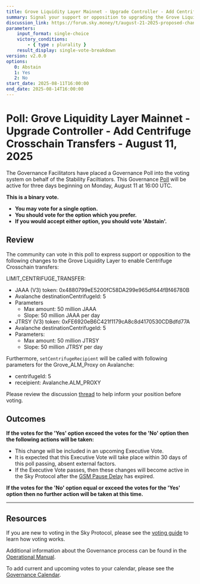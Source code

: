 ```yaml
---
title: Grove Liquidity Layer Mainnet - Upgrade Controller - Add Centrifuge Crosschain Transfers - August 11, 2025
summary: Signal your support or opposition to upgrading the Grove Liquidity Layer controller on mainnet to enable Centrifuge crosschain transfers.
discussion_link: https://forum.sky.money/t/august-21-2025-proposed-changes-to-grove-for-upcoming-spell/26993
parameters:
    input_format: single-choice
    victory_conditions:
        - { type : plurality }
    result_display: single-vote-breakdown
version: v2.0.0
options:
   0: Abstain
   1: Yes
   2: No
start_date: 2025-08-11T16:00:00
end_date: 2025-08-14T16:00:00
---
```


# Poll: Grove Liquidity Layer Mainnet - Upgrade Controller - Add Centrifuge Crosschain Transfers - August 11, 2025

The Governance Facilitators have placed a Governance Poll into the voting system on behalf of the Stability Faciltiators. This Governance [Poll](https://sky-atlas.powerhouse.io/A.1.10.1_Operational_Weekly_Cycle/b189fa17-57a9-4d4e-9780-0ce4efd94211|0db30308) will be active for three days beginning on Monday, August 11 at 16:00 UTC.

**This is a binary vote.**

- **You may vote for a single option.**
- **You should vote for the option which you prefer.**
- **If you would accept either option, you should vote 'Abstain'.**

## Review

The community can vote in this poll to express support or opposition to the following changes to the Grove Liquidity Layer to enable Centrifuge Crosschain transfers:

LIMIT_CENTRIFUGE_TRANSFER:

- JAAA (V3) token: 0x4880799eE5200fC58DA299e965df644fBf46780B
- Avalanche destinationCentrifugeId: 5
- Parameters
  - Max amount: 50 million JAAA
  - Slope: 50 million JAAA per day
- JTRSY (V3) token: 0xFE6920eB6C421f1179cA8c8d4170530CDBdfd77A
- Avalanche destinationCentrifugeId: 5
- Parameters:
  - Max amount: 50 million JTRSY
  - Slope: 50 million JTRSY per day

Furthermore, `setCentrifugeRecipient` will be called with following parameters for the Grove_ALM_Proxy on Avalanche:

- centrifugeId: 5
- receipient: Avalanche.ALM_PROXY

Please review the discussion [thread](https://forum.sky.money/t/august-21-2025-proposed-changes-to-grove-for-upcoming-spell/26993) to help inform your position before voting.

## Outcomes

**If the votes for the 'Yes' option exceed the votes for the 'No' option then the following actions will be taken:**

- This change will be included in an upcoming Executive Vote.
- It is expected that this Executive Vote will take place within 30 days of this poll passing, absent external factors.
- If the Executive Vote passes, then these changes will become active in the Sky Protocol after the [GSM Pause Delay](https://sky-atlas.powerhouse.io/A.1.9.2.1_Pause_Delay/a98b8227-95f6-4711-9d8d-f52cbc6ad2d0|0db30758e055) has expired.

**If the votes for the 'No' option equal or exceed the votes for the 'Yes' option then no further action will be taken at this time.**

---

## Resources

If you are new to voting in the Sky Protocol, please see the [voting guide](https://manual.makerdao.com/governance/voting-in-makerdao/on-chain-governance) to learn how voting works.

Additional information about the Governance process can be found in the [Operational Manual](https://manual.makerdao.com).

To add current and upcoming votes to your calendar, please see the [Governance Calendar](https://manual.makerdao.com/makerdao/calendars/governance-calendar).
